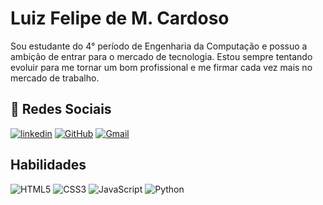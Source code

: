 # Luiz Felipe de M. Cardoso

Sou estudante do 4° período de Engenharia da Computação e possuo a
ambição de entrar para o mercado de tecnologia. Estou sempre tentando
evoluir para me tornar um bom profissional e me firmar cada vez mais no
mercado de trabalho.

## 🔗 Redes Sociais
[![linkedin](https://img.shields.io/badge/linkedin-0A66C2?style=for-the-badge&logo=linkedin&logoColor=white)](https://www.linkedin.com/lfelipe1207)  [![GitHub](https://img.shields.io/badge/GitHub-100000?style=for-the-badge&logo=github&logoColor=white)](https://github.com/lulufmc)  [![Gmail](https://img.shields.io/badge/Gmail-333333?style=for-the-badge&logo=gmail&logoColor=red)](mailto:lfelipe1207@gmail.com)

## Habilidades

![HTML5](https://img.shields.io/badge/HTML5-E34F26?style=for-the-badge&logo=html5&logoColor=white)  ![CSS3](https://img.shields.io/badge/CSS3-1572B6?style=for-the-badge&logo=css3&logoColor=white)  ![JavaScript](https://img.shields.io/badge/JavaScript-F7DF1E?style=for-the-badge&logo=javascript&logoColor=black)  ![Python](https://img.shields.io/badge/python-3670A0?style=for-the-badge&logo=python&logoColor=ffdd54)